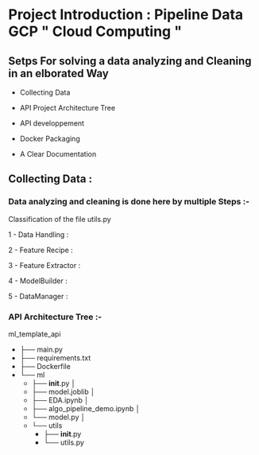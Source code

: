 # Project Introduction : Pipeline Data GCP " Cloud Computing "

## Setps For solving a data analyzing and Cleaning in an elborated Way

- Collecting Data

- API Project Architecture Tree 

- API developpement 

- Docker Packaging 

- A Clear Documentation

## Collecting Data :

### Data analyzing and cleaning is done here by multiple Steps :-

Classification of the file utils.py

1 - Data Handling : 

2 - Feature Recipe :

3 - Feature Extractor : 

4 - ModelBuilder : 

5 - DataManager : 

### API Architecture Tree :-

ml_template_api

- ├── main.py
- ├── requirements.txt
- ├── Dockerfile
- └── ml
    - ├── __init__.py
      │
    - ├── model.joblib
      │
    - ├── EDA.ipynb
      │
    - ├── algo_pipeline_demo.ipynb
      │
    - └── model.py
      │
    - └── utils
        - ├── __init__.py
        - └── utils.py
  
 ###
      



